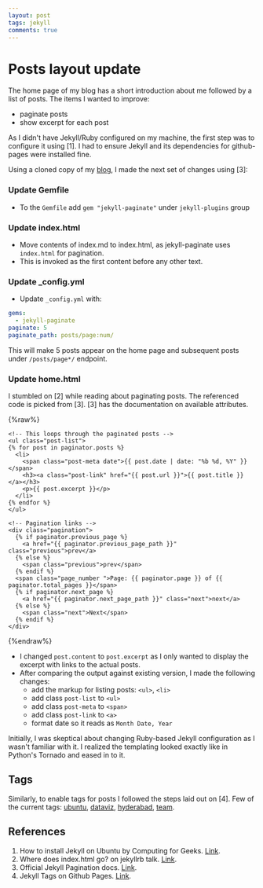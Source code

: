 ```yaml
---
layout: post
tags: jekyll
comments: true
---
```


# Posts layout update

The home page of my blog has a short introduction about me followed by a list of posts. The items I wanted to improve:

- paginate posts
- show excerpt for each post

As I didn't have Jekyll/Ruby configured on my machine, the first step was to configure it using [1]. I had to ensure Jekyll and its dependencies for github-pages were installed fine.

Using a cloned copy of my [blog](https://github.com/bkamapantula/bkamapantula.github.io/), I made the next set of changes using [3]:

### Update Gemfile
- To the `Gemfile` add `gem "jekyll-paginate"` under `jekyll-plugins` group

### Update index.html
- Move contents of index.md to index.html, as jekyll-paginate uses `index.html` for pagination.
- This is invoked as the first content before any other text.

### Update _config.yml
- Update `_config.yml` with:

```yaml
gems:
  - jekyll-paginate
paginate: 5
paginate_path: posts/page:num/
```

This will make 5 posts appear on the home page and subsequent posts under `/posts/page*/` endpoint.

### Update home.html

I stumbled on [2] while reading about paginating posts. The referenced code is picked from [3]. [3] has the documentation on available attributes.

{%raw%}
```
<!-- This loops through the paginated posts -->
<ul class="post-list">
{% for post in paginator.posts %}
  <li>
    <span class="post-meta date">{{ post.date | date: "%b %d, %Y" }}</span>
    <h3><a class="post-link" href="{{ post.url }}">{{ post.title }}</a></h3>
    <p>{{ post.excerpt }}</p>
  </li>
{% endfor %}
</ul>

<!-- Pagination links -->
<div class="pagination">
  {% if paginator.previous_page %}
    <a href="{{ paginator.previous_page_path }}" class="previous">prev</a>
  {% else %}
    <span class="previous">prev</span>
  {% endif %}
  <span class="page_number ">Page: {{ paginator.page }} of {{ paginator.total_pages }}</span>
  {% if paginator.next_page %}
    <a href="{{ paginator.next_page_path }}" class="next">next</a>
  {% else %}
    <span class="next">Next</span>
  {% endif %}
</div>
```
{%endraw%}

- I changed `post.content` to `post.excerpt` as I only wanted to display the excerpt with links to the actual posts.
- After comparing the output against existing version, I made the following changes:
  - add the markup for listing posts: `<ul>`, `<li>`
  - add class `post-list` to `<ul>`
  - add class `post-meta` to `<span>`
  - add class `post-link` to `<a>`
  - format date so it reads as `Month Date, Year`

Initially, I was skeptical about changing Ruby-based Jekyll configuration as I wasn't familiar with it. I realized the templating looked exactly like in Python's Tornado and eased in to it.

## Tags

Similarly, to enable tags for posts I followed the steps laid out on [4]. Few of the current tags: [ubuntu](https://bkamapantula.github.io/tag/ubuntu), [dataviz](https://bkamapantula.github.io/tag/dataviz), [hyderabad](https://bkamapantula.github.io/tag/hyderabad), [team](https://bkamapantula.github.io/tag/team).

## References

1. How to install Jekyll on Ubuntu by Computing for Geeks. [Link](https://computingforgeeks.com/how-to-install-jekyll-on-ubuntu-18-04/).
2. Where does index.html go? on jekyllrb talk. [Link](https://talk.jekyllrb.com/t/pagination-question-where-does-index-html-go/262/2).
3. Official Jekyll Pagination docs. [Link](https://jekyllrb.com/docs/pagination/).
4. Jekyll Tags on Github Pages. [Link](http://longqian.me/2017/02/09/github-jekyll-tag/).

